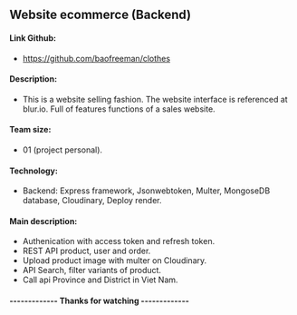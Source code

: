 ## Website ecommerce (Backend)

#### Link Github:

- https://github.com/baofreeman/clothes

#### Description:

- This is a website selling fashion. The website interface is referenced at blur.io. Full of features functions of a sales website.

#### Team size:

- 01 (project personal).

#### Technology:

- Backend: Express framework, Jsonwebtoken, Multer, MongoseDB database, Cloudinary, Deploy render.

#### Main description:

- Authenication with access token and refresh token.
- REST API product, user and order.
- Upload product image with multer on Cloudinary.
- API Search, filter variants of product.
- Call api Province and District in Viet Nam.

#### ------------- Thanks for watching -------------
